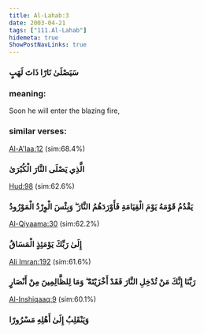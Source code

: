```yaml
---
title: Al-Lahab:3
date: 2003-04-21
tags: ["111.Al-Lahab"]
hidemeta: true 
ShowPostNavLinks: true 
---
```

### سَيَصْلَىٰ نَارًا ذَاتَ لَهَبٍ
### meaning: 
Soon he will enter the blazing fire,
### similar verses: 

[Al-A'laa:12](/87/12) (sim:68.4%)

### الَّذِي يَصْلَى النَّارَ الْكُبْرَىٰ

[Hud:98](/11/98) (sim:62.6%)

### يَقْدُمُ قَوْمَهُ يَوْمَ الْقِيَامَةِ فَأَوْرَدَهُمُ النَّارَ ۖ وَبِئْسَ الْوِرْدُ الْمَوْرُودُ

[Al-Qiyaama:30](/75/30) (sim:62.2%)

### إِلَىٰ رَبِّكَ يَوْمَئِذٍ الْمَسَاقُ

[Ali Imran:192](/3/192) (sim:61.6%)

### رَبَّنَا إِنَّكَ مَنْ تُدْخِلِ النَّارَ فَقَدْ أَخْزَيْتَهُ ۖ وَمَا لِلظَّالِمِينَ مِنْ أَنْصَارٍ

[Al-Inshiqaaq:9](/84/9) (sim:60.1%)

### وَيَنْقَلِبُ إِلَىٰ أَهْلِهِ مَسْرُورًا
